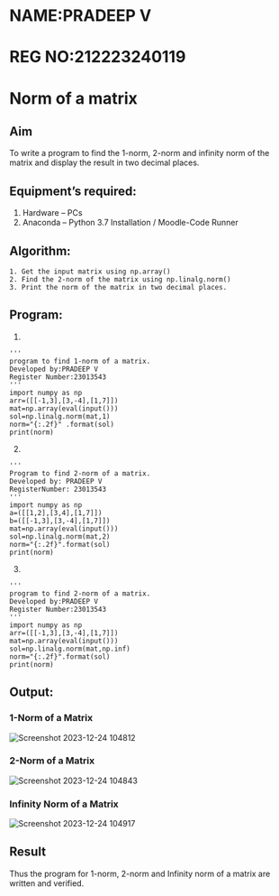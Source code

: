 # NAME:PRADEEP V
# REG NO:212223240119
# Norm of a matrix
## Aim
To write a program to find the 1-norm, 2-norm and infinity norm of the matrix and display the result in two decimal places.
## Equipment’s required:
1.	Hardware – PCs
2.	Anaconda – Python 3.7 Installation / Moodle-Code Runner
## Algorithm:
	1. Get the input matrix using np.array()   
    2. Find the 2-norm of the matrix using np.linalg.norm()
	3. Print the norm of the matrix in two decimal places.
## Program:
1.
```
'''
program to find 1-norm of a matrix.
Developed by:PRADEEP V
Register Number:23013543
'''
import numpy as np
arr=([[-1,3],[3,-4],[1,7]])
mat=np.array(eval(input()))
sol=np.linalg.norm(mat,1)
norm="{:.2f}" .format(sol)
print(norm)
```
2.
```
'''
Program to find 2-norm of a matrix.
Developed by: PRADEEP V
RegisterNumber: 23013543
'''
import numpy as np
a=([[1,2],[3,4],[1,7]])
b=([[-1,3],[3,-4],[1,7]])
mat=np.array(eval(input()))
sol=np.linalg.norm(mat,2)
norm="{:.2f}".format(sol)
print(norm)
```
3.
```
'''
program to find 2-norm of a matrix.
Developed by:PRADEEP V
Register Number:23013543
'''
import numpy as np
arr=([[-1,3],[3,-4],[1,7]])
mat=np.array(eval(input()))
sol=np.linalg.norm(mat,np.inf)
norm="{:.2f}".format(sol)
print(norm)
```


## Output:
### 1-Norm of a Matrix
![Screenshot 2023-12-24 104812](https://github.com/velupradeep/Norm-of-a-matrix/assets/150329341/6a123633-c1d9-4cf8-b0f5-ddb3f11d9857)


### 2-Norm of a Matrix
![Screenshot 2023-12-24 104843](https://github.com/velupradeep/Norm-of-a-matrix/assets/150329341/8bd1c9d4-b073-43e9-8bcb-f467a2d4426e)


### Infinity Norm of a Matrix
![Screenshot 2023-12-24 104917](https://github.com/velupradeep/Norm-of-a-matrix/assets/150329341/7d920120-f036-4d86-ac5a-4f05286d79d8)


## Result
Thus the program for 1-norm, 2-norm and Infinity norm of a matrix are written and verified.
